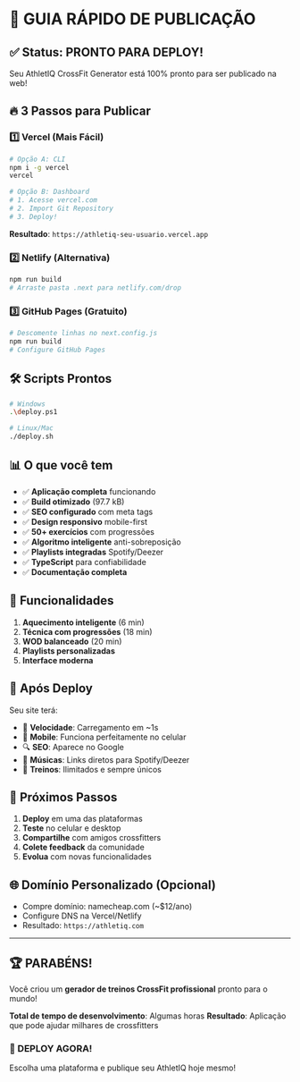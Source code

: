 # 🚀 GUIA RÁPIDO DE PUBLICAÇÃO

## ✅ Status: PRONTO PARA DEPLOY!

Seu AthletIQ CrossFit Generator está 100% pronto para ser publicado na web!

## 🔥 3 Passos para Publicar

### 1️⃣ **Vercel (Mais Fácil)**
```bash
# Opção A: CLI
npm i -g vercel
vercel

# Opção B: Dashboard
# 1. Acesse vercel.com
# 2. Import Git Repository
# 3. Deploy!
```
**Resultado**: `https://athletiq-seu-usuario.vercel.app`

### 2️⃣ **Netlify (Alternativa)**
```bash
npm run build
# Arraste pasta .next para netlify.com/drop
```

### 3️⃣ **GitHub Pages (Gratuito)**
```bash
# Descomente linhas no next.config.js
npm run build
# Configure GitHub Pages
```

## 🛠️ Scripts Prontos

```bash
# Windows
.\deploy.ps1

# Linux/Mac  
./deploy.sh
```

## 📊 O que você tem

- ✅ **Aplicação completa** funcionando
- ✅ **Build otimizado** (97.7 kB)
- ✅ **SEO configurado** com meta tags
- ✅ **Design responsivo** mobile-first
- ✅ **50+ exercícios** com progressões
- ✅ **Algoritmo inteligente** anti-sobreposição
- ✅ **Playlists integradas** Spotify/Deezer
- ✅ **TypeScript** para confiabilidade
- ✅ **Documentação completa**

## 🌟 Funcionalidades

1. **Aquecimento inteligente** (6 min)
2. **Técnica com progressões** (18 min)  
3. **WOD balanceado** (20 min)
4. **Playlists personalizadas**
5. **Interface moderna**

## 📱 Após Deploy

Seu site terá:
- 🚀 **Velocidade**: Carregamento em ~1s
- 📱 **Mobile**: Funciona perfeitamente no celular
- 🔍 **SEO**: Aparece no Google
- 🎵 **Músicas**: Links diretos para Spotify/Deezer
- 💪 **Treinos**: Ilimitados e sempre únicos

## 🎯 Próximos Passos

1. **Deploy** em uma das plataformas
2. **Teste** no celular e desktop
3. **Compartilhe** com amigos crossfitters
4. **Colete feedback** da comunidade
5. **Evolua** com novas funcionalidades

## 🌐 Domínio Personalizado (Opcional)

- Compre domínio: namecheap.com (~$12/ano)
- Configure DNS na Vercel/Netlify
- Resultado: `https://athletiq.com`

---

## 🏆 PARABÉNS!

Você criou um **gerador de treinos CrossFit profissional** pronto para o mundo!

**Total de tempo de desenvolvimento**: Algumas horas
**Resultado**: Aplicação que pode ajudar milhares de crossfitters

### 🚀 DEPLOY AGORA!

Escolha uma plataforma e publique seu AthletIQ hoje mesmo!
